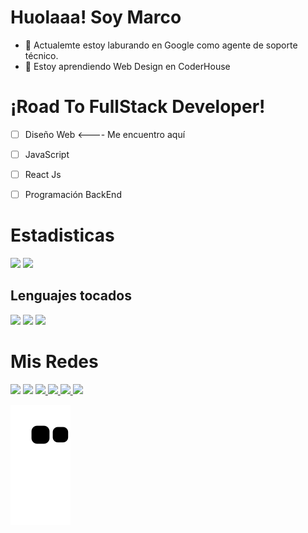 # Huolaaa! Soy Marco

- 🔭 Actualemte estoy laburando en Google como agente de soporte técnico.  
- 🌱 Estoy aprendiendo Web Design en CoderHouse



# ¡Road To FullStack Developer!

- [ ] Diseño Web <---- Me encuentro aquí
- [ ] JavaScript
- [ ] React Js
- [ ] Programación BackEnd


# Estadisticas 

<div>

  <img height="180em" src="https://github-readme-stats.vercel.app/api?username=aguirremarcojavier&show_icons=true&theme=jolly"/>
  <img height="180em" src="https://github-readme-stats.vercel.app/api/top-langs/?username=aguirremarcojavier&show_icons=true&theme=jolly"/>
</div>

## Lenguajes tocados

<div>
  <img height="90em" src="https://cdn.jsdelivr.net/gh/devicons/devicon/icons/javascript/javascript-plain.svg" />
  <img height="90em" src="https://cdn.jsdelivr.net/gh/devicons/devicon/icons/html5/html5-plain-wordmark.svg" />
  <img height="90em" src="https://cdn.jsdelivr.net/gh/devicons/devicon/icons/css3/css3-plain.svg" />
</div>

# Mis Redes

<div>
  <a href="https://www.instagram.com/javaguirre0511" target="_blank"> <img src="https://img.shields.io/badge/Instagram-E4405F?style=for-the-badge&logo=instagram&logoColor=white"></a> <a href="https://www.twitter.com/Agu1rreMarco" target="_blank"> <img src="https://img.shields.io/badge/Twitter-1DA1F2?style=for-the-badge&logo=twitter&logoColor=white"></a> <a href="https://www.linkedin.com/in/marco-javier-aguirre-00408719a" target="_blank"> <img src="https://img.shields.io/badge/LinkedIn-0077B5?style=for-the-badge&logo=linkedin&logoColor=white"> <a href="https://www.reddit.com/user/dakasaurio" target="_blank"> <img src="https://img.shields.io/badge/Reddit-FF4500?style=for-the-badge&logo=reddit&logoColor=white"> </a> <a href="https://steamcommunity.com/id/Dakasaurio" target="_blank"> <img src="https://img.shields.io/badge/Steam-000000?style=for-the-badge&logo=steam&logoColor=white"> </a> <a href="https://open.spotify.com/user/21ymc2fpdmeg7g2emikvnr26q?si=ad6b99d2e03745a8" target="_blank"> <img src="https://img.shields.io/badge/Spotify-1ED760?&style=for-the-badge&logo=spotify&logoColor=white"> </a>
</div>

![snake gif](https://github.com/AguirreMarcoJavier/aguirremarcojavier/blob/output/github-contribution-grid-snake.svg)
